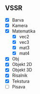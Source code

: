 ## VSSR
- [X] Barva
- [X] Kamera
- [X] Matematika
  - [X] vec2
  - [X] vec3
  - [X] mat3
  - [X] mat4
- [X] Obj
- [X] Objekt 2D
- [X] Objekt 3D
- [X] Risalnik
- [X] Tekstura
- [ ] Pisava